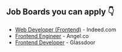 ## Job Boards you can apply 👇

- [Web Developer (Frontend)](https://in.indeed.com/jobs?q=frontend&l=remote&vjk=f5117464e8d68692) - Indeed.com
- [Frontend Engineer](https://angel.co/role/r/frontend-engineer) - Angel.co
- [Frontend Developer](https://www.glassdoor.co.in/Job/remote-front-end-developer-jobs-SRCH_IL.0,6_IS12638_KO7,26.htm?suggestCount=0&suggestChosen=false&clickSource=searchBtn&typedKeyword=&typedLocation=remote&context=Jobs&dropdown=0) - Glassdoor